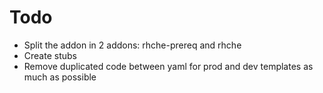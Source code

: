 # Todo

- Split the addon in 2 addons: rhche-prereq and rhche
- Create stubs
- Remove duplicated code between yaml for prod and dev templates as much as possible